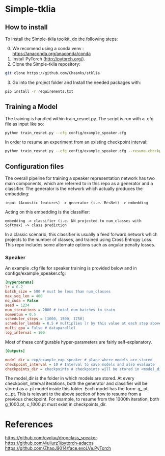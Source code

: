 # Simple-tklia


## How to install
To install the Simple-tklia toolkit, do the following steps:

0. We recomend using a conda venv : https://anaconda.org/anaconda/conda
1. Install PyTorch (http://pytorch.org/).
2. Clone the Simple-tklia repository:
```sh
git clone https://github.com/Chaanks/stklia
```
3.  Go into the project folder and Install the needed packages with:
```sh
pip install -r requirements.txt
```

## Training a Model
The training is handled within train_resnet.py. The script is run with a .cfg file as input like so:

```sh
python train_resnet.py --cfg config/example_speaker.cfg
```

In order to resume an experiment from an existing checkpoint interval:

```sh
python train_resnet.py --cfg config/example_speaker.cfg --resume-checkpoint 50000
```


## Configuration files

The overall pipeline for training a speaker representation network has two main components, which are referred to in this repo as a generator and a classifier. The generator is the network which actually produces the embedding:

`input (Acoustic features) -> generator (i.e. ResNet) -> embedding`  

Acting on this embedding is the classifier:

`embedding -> classifier (i.e. NN projected to num_classes with Softmax) -> class prediction`

In a classic scenario, this classifier is usually a feed forward network which projects to the number of classes, and trained using Cross Entropy Loss. This repo includes some alternate options such as angular penalty losses.



### Speaker
An example .cfg file for speaker training is provided below and in configs/example_speaker.cfg:
<!-- 
```ini
[Datasets]
train = $KALDI_PATH/egs/voxceleb/v2/data/train_combined_no_sil
test = $KALDI_PATH/egs/voxceleb/v2/data/voxceleb1_nosil #OPTIONAL
```

These are the locations of the datasets. test is **OPTIONAL** field. If they are not included in the config file, no evaluation is done during training. -->

```ini
[Hyperparams]
lr = 0.2
batch_size = 500 # must be less than num_classes
max_seq_len = 400
no_cuda = False
seed = 1234
num_iterations = 2000 # total num batches to train
momentum = 0.5
scheduler_steps = [1000, 1500, 1750]
scheduler_lambda = 0.5 # multiplies lr by this value at each step above
multi_gpu = False # dataparallel
log_interval = 100
```

Most of these configurable hyper-parameters are fairly self-explanatory.

```ini
[Outputs]

model_dir = exp/example_exp_speaker # place where models are stored
checkpoint_interval = 10 # Interval to save models and also evaluate
checkpoints_dir = checkpoints # checkpoints will be stored in <model_dir>/<checkpoints_dir>/
```

The model_dir is the folder in which models are stored. At every checkpoint_interval iterations, both the generator and classifier will be stored as a .pt model inside this folder. Each model has the form: g_<iterations>.pt, c_<iterations>.pt. This is relevant to the above section of how to resume from a previous checkpoint. For example, to resume from the 1000th iteration, both g_1000.pt, c_1000.pt must exist in checkpoints_dir.
<!-- 
## X-Vectors Extraction

The extraction is handled within `extract_xvectors.py`. The script is run with a .cfg file as input like so:

```sh
python extract_xvectors.py --cfg config/example_speaker.cfg
``` -->


# References
https://github.com/cvqluu/dropclass_speaker  
https://github.com/4uiiurz1/pytorch-adacos  
https://github.com/ZhaoJ9014/face.evoLVe.PyTorch  
